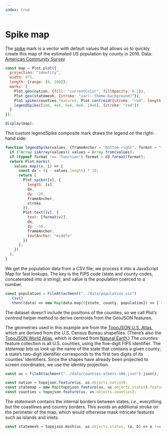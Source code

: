 ```yaml
---
index: true
---
```


# Spike map

The [spike](https://observablehq.com/plot/marks/vector#spike-data-options) mark is a vector with default values that allows us to quickly create this map of the estimated US population by county in 2016. Data: [American Community Survey](https://api.census.gov/data/2016/acs/acs5/cprofile/examples.html)

```js echo
const map = Plot.plot({
  projection: "identity",
  width: 975,
  length: {range: [0, 200]},
  marks: [
    Plot.geo(nation, {fill: "currentColor", fillOpacity: 0.2}),
    Plot.geo(statemesh, {stroke: "var(--theme-background)"}),
    Plot.spike(counties.features, Plot.centroid({stroke: "red", length: (d) => population.get(d.id)})),
    legendSpike([2e6, 4e6, 6e6, 8e6, 10e6], {stroke: "red"})
  ]
});

display(map);
```

This custom legendSpike composite mark draws the legend on the right-hand side:

```js echo
function legendSpike(values, {frameAnchor = "bottom-right", format = "~s", stroke} = {}) {
  if (!Array.isArray(values)) values = Array.from(values);
  if (typeof format !== "function") format = d3.format(format);
  return Plot.marks(
    values.map((v, i) => {
      const dx = (i - values.length) * 18;
      return [
        Plot.spike([v], {
          length: [v],
          dx,
          dy: -20,
          frameAnchor,
          stroke
        }),
        Plot.text([v], {
          text: [format(v)],
          dx,
          dy: -10,
          frameAnchor,
          textAnchor: "middle"
        })
      ];
    })
  );
}
```

We get the population data from a CSV file; we process it into a JavaScript Map for fast lookups. The key is the FIPS code (state and county codes, concatenated into a string), and value is the population coerced to a number.

```js echo
const population = FileAttachment("../data/population.csv")
  .csv()
  .then((data) => new Map(data.map(({state, county, population}) => [`${state}${county}`, +population])));
```

The dataset doesn’t include the positions of the counties, so we call Plot’s _centroid_ helper method to derive centroids from the GeoJSON features.

The geometries used in this example are from the [TopoJSON U.S. Atlas](https://github.com/topojson/us-atlas), which are derived from the U.S. Census Bureau shapefiles. (There’s also the [TopoJSON World Atlas](https://github.com/topojson/world-atlas), which is derived from [Natural Earth](https://www.naturalearthdata.com).) The _counties_ feature collection is all U.S. counties, using the five-digit FIPS identifier. The _statemap_ lets us look up the name of the state that contains a given county; a state’s two-digit identifier corresponds to the first two digits of its counties’ identifiers. Since the shapes have already been projected to screen coordinates, we use the _identity_ projection.

```js echo
const us = FileAttachment("../data/counties-albers-10m.json").json();
```

```js echo
const nation = topojson.feature(us, us.objects.nation);
const statemap = new Map(topojson.feature(us, us.objects.states).features.map((d) => [d.id, d]));
const counties = topojson.feature(us, us.objects.counties);
```

The _statemesh_ contains the internal borders between states, _i.e._, everything but the coastlines and country borders. This avoids an additional stroke on the perimeter of the map, which would otherwise mask intricate features such as islands and inlets.

```js echo
const statemesh = topojson.mesh(us, us.objects.states, (a, b) => a !== b);
```
